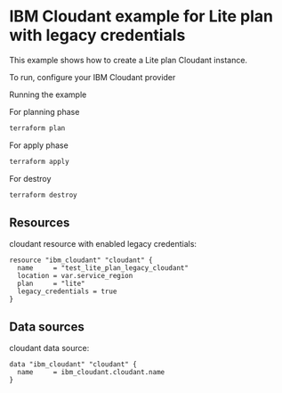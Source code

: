 # IBM Cloudant example for Lite plan with legacy credentials

This example shows how to create a Lite plan Cloudant instance.

To run, configure your IBM Cloudant provider

Running the example

For planning phase

```sh
terraform plan
```

For apply phase

```sh
terraform apply
```

For destroy

```sh
terraform destroy
```

## Resources

cloudant resource with enabled legacy credentials:

```hcl
resource "ibm_cloudant" "cloudant" {
  name     = "test_lite_plan_legacy_cloudant"
  location = var.service_region
  plan     = "lite"
  legacy_credentials = true
}
```

## Data sources

cloudant data source:

```hcl
data "ibm_cloudant" "cloudant" {
  name     = ibm_cloudant.cloudant.name
}
```
